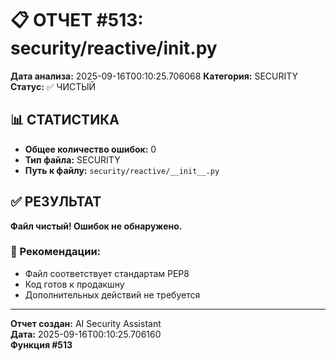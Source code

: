 # 📋 ОТЧЕТ #513: security/reactive/__init__.py

**Дата анализа:** 2025-09-16T00:10:25.706068
**Категория:** SECURITY
**Статус:** ✅ ЧИСТЫЙ

## 📊 СТАТИСТИКА

- **Общее количество ошибок:** 0
- **Тип файла:** SECURITY
- **Путь к файлу:** `security/reactive/__init__.py`

## ✅ РЕЗУЛЬТАТ

**Файл чистый! Ошибок не обнаружено.**

### 🎯 Рекомендации:
- Файл соответствует стандартам PEP8
- Код готов к продакшну
- Дополнительных действий не требуется

---
**Отчет создан:** AI Security Assistant  
**Дата:** 2025-09-16T00:10:25.706160  
**Функция #513**
